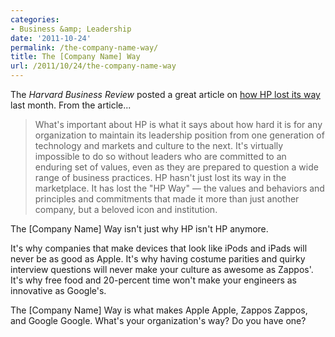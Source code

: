 ```yaml
---
categories:
- Business &amp; Leadership
date: '2011-10-24'
permalink: /the-company-name-way/
title: The [Company Name] Way
url: /2011/10/24/the-company-name-way
---
```


The <em>Harvard Business Review</em> posted a great article on <a href="http://blogs.hbr.org/taylor/2011/09/how_hewlett-packard_lost_the_h.html">how HP lost its way</a> last month. From the article...

<blockquote>What's important about HP is what it says about how hard it is for any organization to maintain its leadership position from one generation of technology and markets and culture to the next. It's virtually impossible to do so without leaders who are committed to an enduring set of values, even as they are prepared to question a wide range of business practices. HP hasn't just lost its way in the marketplace. It has lost the "HP Way" — the values and behaviors and principles and commitments that made it more than just another company, but a beloved icon and institution.</blockquote>

The [Company Name] Way isn't just why HP isn't HP anymore.

It's why companies that make devices that look like iPods and iPads will never be as good as Apple. It's why having costume parities and quirky interview questions will never make your culture as awesome as Zappos'. It's why free food and 20-percent time won't make your engineers as innovative as Google's.

The [Company Name] Way is what makes Apple Apple, Zappos Zappos, and Google Google. What's your organization's way? Do you have one?
